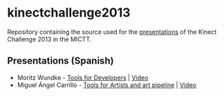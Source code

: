 # kinectchallenge2013

Repository containing the source used for the [presentations](http://tragnarion.github.com/kinectchallenge2013) of the Kinect Challenge 2013 in the MICTT.

## Presentations (Spanish)
 - Moritz Wundke - [Tools for Developers](http://tragnarion.github.com/kinectchallenge2013/ToolsForDevs/) | [Video](http://www.youtube.com/watch?v=wWUW21nctUQ&feature=plcp)
 - Miguel Ángel Carrillo - [Tools for Artists and art pipeline](http://tragnarion.github.com/kinectchallenge2013/ArtToolsPipeline/) | [Video](http://www.youtube.com/watch?v=sf-llBxyvgA&feature=plcp)
